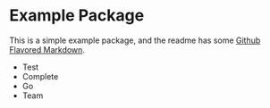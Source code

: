 # Example Package

This is a simple example package, and the readme has some [Github Flavored Markdown](https://guides.github.com/features/mastering-markdown/).

* Test
* Complete
* Go
* Team
